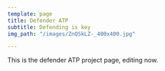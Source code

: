 ```yaml
---
template: page
title: Defender ATP
subtitle: Defending is key
img_path: "/images/ZnQSkLZ-_400x400.jpg"

---
```

This is the defender ATP project page, editing now. 